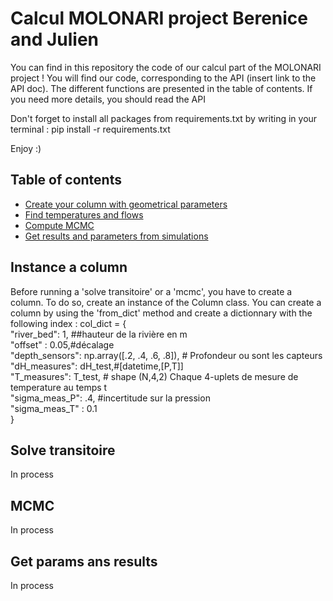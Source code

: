 # Calcul MOLONARI project Berenice and Julien
You can find in this repository the code of our calcul part of the MOLONARI project ! 
You will find our code, corresponding to the API (insert link to the API doc). The different functions are presented in the table of contents.
If you need more details, you should read the API

Don't forget to install all packages from requirements.txt by writing in your terminal : pip install -r requirements.txt


Enjoy :)

## Table of contents

- [Create your column with geometrical parameters](#Instance-a-column)
- [Find temperatures and flows](#Solve-transitoire)
- [Compute MCMC](#MCMC)
- [Get results and parameters from simulations](#Get_params)

## Instance a column
Before running a 'solve transitoire' or a 'mcmc', you have to create a column. To do so, create an instance of the Column class.
You can create a column by using the 'from_dict' method and create a dictionnary with the following index :
col_dict = {\
    "river_bed": 1, ##hauteur de la rivière en m\
    "offset" : 0.05,#décalage\
    "depth_sensors": np.array([.2, .4, .6, .8]), # Profondeur ou sont les capteurs\
    "dH_measures": dH_test,#[datetime,[P,T]]\
    "T_measures": T_test, # shape (N,4,2) Chaque 4-uplets de mesure de temperature au temps t\
    "sigma_meas_P": .4, #incertitude sur la pression\
    "sigma_meas_T" : 0.1\
}


## Solve transitoire
In process

## MCMC
In process

## Get params ans results
In process
